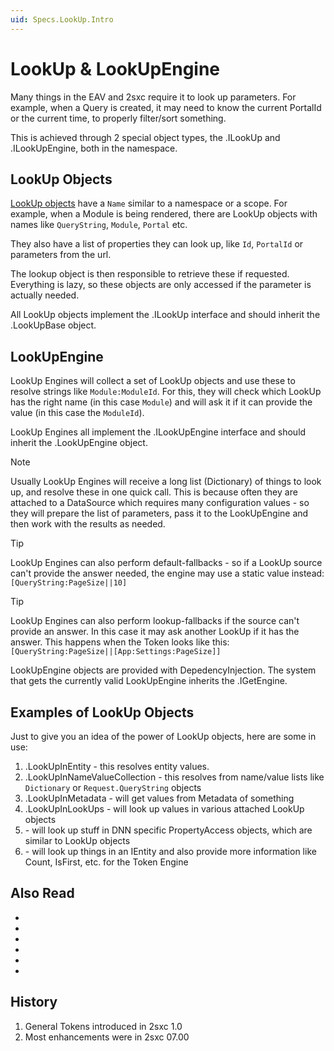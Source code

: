 ```yaml
---
uid: Specs.LookUp.Intro
---
```


# LookUp & LookUpEngine

Many things in the EAV and 2sxc require it to look up parameters. 
For example, when a Query is created, it may need to know the current PortalId or the current time, to properly filter/sort something. 

This is achieved through 2 special object types, the [](xref:ToSic.Eav.LookUp).ILookUp and [](xref:ToSic.Eav.LookUp).ILookUpEngine, both in the [](xref:ToSic.Eav.LookUp) namespace. 



## LookUp Objects

[LookUp objects](xref:ToSic.Eav.LookUp.ILookUp) have a `Name` similar to a namespace or a scope. For example, when a Module is being rendered, there are LookUp objects with names like `QueryString`, `Module`, `Portal` etc. 

They also have a list of properties they can look up, like `Id`, `PortalId` or parameters from the url. 

The lookup object is then responsible to retrieve these if requested. Everything is lazy, so these objects are only accessed if the parameter is actually needed. 

All LookUp objects implement the [](xref:ToSic.Eav.LookUp).ILookUp interface and should inherit the [](xref:ToSic.Eav.LookUp).LookUpBase object. 

## LookUpEngine

LookUp Engines will collect a set of LookUp objects and use these to resolve strings like `Module:ModuleId`. For this, they will check which LookUp has the right name (in this case `Module`) and will ask it if it can provide the value (in this case the `ModuleId`). 

LookUp Engines all implement the [](xref:ToSic.Eav.LookUp).ILookUpEngine interface and should inherit the [](xref:ToSic.Eav.LookUp).LookUpEngine object. 

> [!NOTE]
> Usually LookUp Engines will receive a long list (Dictionary) of things to look up, and resolve these in one quick call. This is because often they are attached to a DataSource which requires many configuration values - so they will prepare the list of parameters, pass it to the LookUpEngine and then work with the results as needed.

> [!TIP]
> LookUp Engines can also perform default-fallbacks - so if a LookUp source can't provide the answer needed, the engine may use a static value instead: 
> `[QueryString:PageSize||10]` 

> [!TIP]
> LookUp Engines can also perform lookup-fallbacks if the source can't provide an answer. In this case it may ask another LookUp if it has the answer. This happens when the Token looks like this:  
> `[QueryString:PageSize||[App:Settings:PageSize]]`

LookUpEngine objects are provided with DepedencyInjection. The system that gets the currently valid LookUpEngine inherits the [](xref:ToSic.Eav.LookUp).IGetEngine.

## Examples of LookUp Objects

Just to give you an idea of the power of LookUp objects, here are some in use:

1. [](xref:ToSic.Eav.LookUp).LookUpInEntity - this resolves entity values. 
1. [](xref:ToSic.Eav.LookUp).LookUpInNameValueCollection - this resolves from name/value lists like `Dictionary` or `Request.QueryString` objects
1. [](xref:ToSic.Eav.LookUp).LookUpInMetadata - will get values from Metadata of something
1. [](xref:ToSic.Eav.LookUp).LookUpInLookUps - will look up values in various attached LookUp objects
1. [](xref:ToSic.Sxc.Dnn.LookUp.LookUpInDnnPropertyAccess) - will look up stuff in DNN specific PropertyAccess objects, which are similar to LookUp objects
1. [](xref:ToSic.Eav.LookUp.LookUpInEntity) - will look up things in an IEntity and also provide more information like Count, IsFirst, etc. for the Token Engine


## Also Read

* [](xref:Specs.DataSources.Configuration)
* [](xref:Specs.LookUp.Tokens)
* [](xref:Specs.DataSources.Api.EnsureConfigurationIsLoaded)
* [](xref:ToSic.Eav.LookUp)
* [](xref:ToSic.Sxc.LookUp)
* [](xref:ToSic.Sxc.Dnn.LookUp)


## History

1. General Tokens introduced in 2sxc 1.0
1. Most enhancements were in 2sxc 07.00

